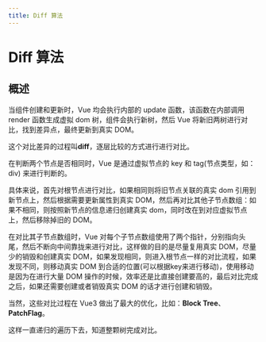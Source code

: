 ```yaml
---
title: Diff 算法
---
```


# Diff 算法
## 概述

当组件创建和更新时，Vue 均会执行内部的 update 函数，该函数在内部调用 render 函数生成虚拟 dom 树，组件会执行新树，然后 Vue 将新旧两树进行对比，找到差异点，最终更新到真实 DOM。

这个对比差异的过程叫**diff**，逐层比较的方式进行进行对比。

在判断两个节点是否相同时，Vue 是通过虚拟节点的 key 和 tag(节点类型，如：div) 来进行判断的。

具体来说，首先对根节点进行对比，如果相同则将旧节点关联的真实 dom 引用到新节点上，然后根据需要更新属性到真实 DOM，然后再对比其他子节点数组：如果不相同，则按照新节点的信息递归创建真实 dom，同时改在到对应虚拟节点上，然后移除掉旧的 DOM。

在对比其子节点数组时，Vue 对每个子节点数组使用了两个指针，分别指向头尾，然后不断向中间靠拢来进行对比，这样做的目的是尽量复用真实 DOM，尽量少的销毁和创建真实 DOM，如果发现相同，则进入根节点一样的对比流程，如果发现不同，则移动真实 DOM 到合适的位置(可以根据key来进行移动)，使用移动是因为在进行大量 DOM 操作的时候，效率还是比直接创建要高的，最后对比完成之后，如果还需要创建或者销毁真实 DOM 的话才进行创建和销毁。

当然，这些对比过程在 Vue3 做出了最大的优化，比如：**Block Tree**、**PatchFlag**。

这样一直递归的遍历下去，知道整颗树完成对比。
